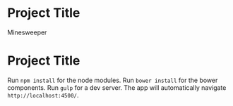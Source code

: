 # Project Title

 Minesweeper

# Project Title

 Run `npm install` for the node modules.
 Run `bower install` for the bower components.
 Run `gulp` for a dev server. The app will automatically navigate `http://localhost:4500/`.